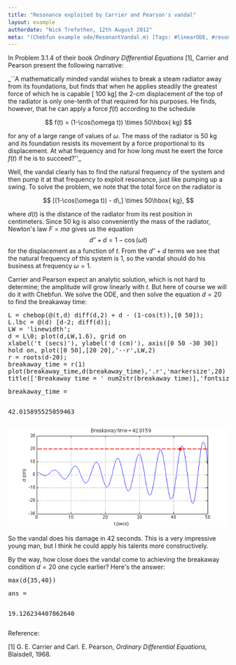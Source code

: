 ```yaml
---
title: "Resonance exploited by Carrier and Pearson's vandal"
layout: example
authordate: "Nick Trefethen, 12th August 2012"
meta: "(Chebfun example ode/ResonantVandal.m) [Tags: #linearODE, #resonance, #CarrierPearson]"
---
```


In Problem 3.1.4 of their book _Ordinary Differential Equations_ [1], Carrier and Pearson present the following narrative:

_``A mathematically minded vandal wishes to break a steam radiator away from its foundations, but finds that when he applies steadily the greatest force of which he is capable [ $100$ kg] the $2$-cm displacement of the top of the radiator is only one-tenth of that required for his purposes.  He finds, however, that he can apply a force $f(t)$ according to the schedule

$$ f(t) =  (1-\cos(\omega t)) \times 50\hbox{ kg} $$

for any of a large range of values of $\omega$.  The mass of the radiator is $50$ kg and its foundation resists its movement by a force proportional to its displacement.  At what frequency and for how long must he exert the force $f(t)$ if he is to succeed?''_

Well, the vandal clearly has to find the natural frequency of the system and then pump it at that frequency to exploit resonance, just like pumping up a swing.  To solve the problem, we note that the total force on the radiator is

$$ [(1-\cos(\omega t)) - d\,] \times 50\hbox{ kg}, $$

where $d(t)$ is the distance of the radiator from its rest position in centimeters.  Since $50$ kg is also conveniently the mass of the radiator, Newton's law $F=ma$ gives us the equation $$ d'' + d = 1 - \cos(\omega t) $$ for the displacement as a function of $t$. From the $d'' + d$ terms we see that the natural frequency of this system is $1$, so the vandal should do his business at frequency $\omega = 1$.

Carrier and Pearson expect an analytic solution, which is not hard to determine; the amplitude will grow linearly with $t$.  But here of course we will do it with Chebfun.  We solve the ODE, and then solve the equation $d=20$ to find the breakaway time:

<pre class="mcode-input">L = chebop(@(t,d) diff(d,2) + d - (1-cos(t)),[0 50]);
L.lbc = @(d) [d-2; diff(d)];
LW = 'linewidth';
d = L\0; plot(d,LW,1.6), grid on
xlabel('t (secs)'), ylabel('d (cm)'), axis([0 50 -30 30])
hold on, plot([0 50],[20 20],'--r',LW,2)
r = roots(d-20);
breakaway_time = r(1)
plot(breakaway_time,d(breakaway_time),'.r','markersize',28)
title(['Breakaway time = ' num2str(breakaway_time)],'fontsize',14)</pre><pre class="mcode-output">breakaway_time =
  42.015895525059463
</pre><img src="img/ResonantVandal_01.png" class="figure" alt="">

So the vandal does his damage in 42 seconds. This is a very impressive young man, but I think he could apply his talents more constructively.

By the way, how close does the vandal come to achieving the breakaway condition $d=20$ one cycle earlier?  Here's the answer:

<pre class="mcode-input">max(d{35,40})</pre><pre class="mcode-output">ans =
  19.126234407862640
</pre>Reference:

[1] G. E. Carrier and Carl. E. Pearson, _Ordinary Differential Equations,_ Blaisdell, 1968.

